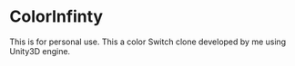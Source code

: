 # ColorInfinty
This is for personal use.
This a color Switch clone developed by me using Unity3D engine.
